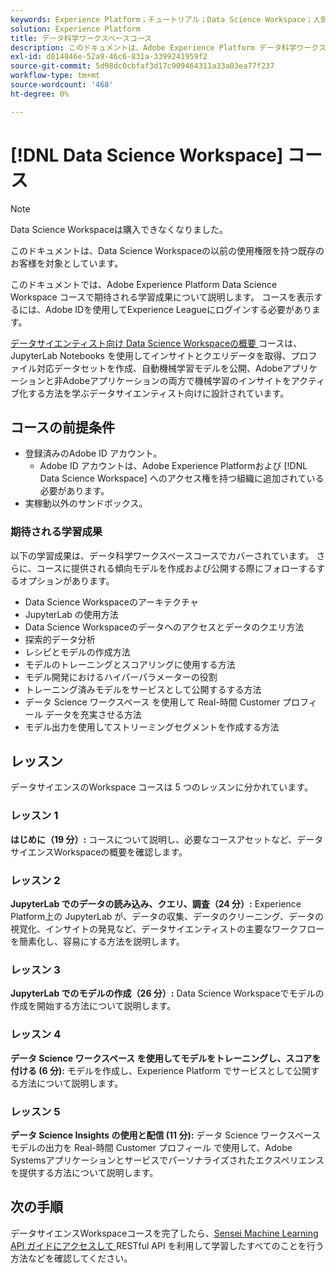 ```yaml
---
keywords: Experience Platform；チュートリアル；Data Science Workspace；人気のトピック；データサイエンスコース；コース；dsw
solution: Experience Platform
title: データ科学ワークスペースコース
description: このドキュメントは、Adobe Experience Platform データ科学ワークスペースコースのリンクと説明を提供します。
exl-id: d814846e-52a9-46c6-831a-3399241959f2
source-git-commit: 5d98dc0cbfaf3d17c909464311a33a03ea77f237
workflow-type: tm+mt
source-wordcount: '468'
ht-degree: 0%

---
```



# [!DNL Data Science Workspace] コース

>[!NOTE]
>
>Data Science Workspaceは購入できなくなりました。
>
>このドキュメントは、Data Science Workspaceの以前の使用権限を持つ既存のお客様を対象としています。

このドキュメントでは、Adobe Experience Platform Data Science Workspace コースで期待される学習成果について説明します。 コースを表示するには、Adobe IDを使用してExperience Leagueにログインする必要があります。

[ データサイエンティスト向け Data Science Workspaceの概要 ](https://experienceleague.adobe.com/?recommended=ExperiencePlatform-U-1-2021.1.dsw&amp;lang=ja) コースは、JupyterLab Notebooks を使用してインサイトとクエリデータを取得、プロファイル対応データセットを作成、自動機械学習モデルを公開、Adobeアプリケーションと非Adobeアプリケーションの両方で機械学習のインサイトをアクティブ化する方法を学ぶデータサイエンティスト向けに設計されています。

## コースの前提条件

- 登録済みのAdobe ID アカウント。
   - Adobe ID アカウントは、Adobe Experience Platformおよび [!DNL Data Science Workspace] へのアクセス権を持つ組織に追加されている必要があります。
- 実稼動以外のサンドボックス。

### 期待される学習成果

以下の学習成果は、データ科学ワークスペースコースでカバーされています。 さらに、コースに提供される傾向モデルを作成および公開する際にフォローするするオプションがあります。

- Data Science Workspaceのアーキテクチャ
- JupyterLab の使用方法
- Data Science Workspaceのデータへのアクセスとデータのクエリ方法
- 探索的データ分析
- レシピとモデルの作成方法
- モデルのトレーニングとスコアリングに使用する方法
- モデル開発におけるハイパーパラメーターの役割
- トレーニング済みモデルをサービスとして公開するする方法
- データ Science ワークスペース を使用して Real-時間 Customer プロフィール データを充実させる方法
- モデル出力を使用してストリーミングセグメントを作成する方法

## レッスン

データサイエンスのWorkspace コースは 5 つのレッスンに分かれています。

### レッスン 1

**はじめに（19 分）:** コースについて説明し、必要なコースアセットなど、データサイエンスWorkspaceの概要を確認します。

### レッスン 2

**JupyterLab でのデータの読み込み、クエリ、調査（24 分）:** Experience Platform上の JupyterLab が、データの収集、データのクリーニング、データの視覚化、インサイトの発見など、データサイエンティストの主要なワークフローを簡素化し、容易にする方法を説明します。

### レッスン 3

**JupyterLab でのモデルの作成（26 分）:** Data Science Workspaceでモデルの作成を開始する方法について説明します。

### レッスン 4

**データ Science ワークスペース を使用してモデルをトレーニングし、スコアを付ける (6 分):** モデルを作成し、Experience Platform でサービスとして公開する方法について説明します。

### レッスン 5

**データ Science Insights の使用と配信 (11 分):** データ Science ワークスペース モデルの出力を Real-時間 Customer プロフィール で使用して、Adobe Systemsアプリケーションとサービスでパーソナライズされたエクスペリエンスを提供する方法について説明します。

## 次の手順

データサイエンスWorkspaceコースを完了したら、[Sensei Machine Learning API ガイドにアクセスして ](./api/getting-started.md)RESTful API を利用して学習したすべてのことを行う方法などを確認してください。



